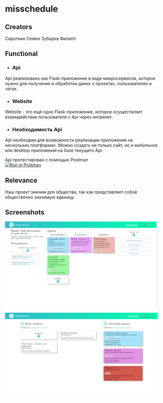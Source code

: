 # misschedule
## Creators
Сироткин Семен
Зубарев Филипп
## Functional
* ### Api
Api реализовано как Flask-приложение в виде микросервисов, которое нужно для получения и обработки
даннх о проектах, пользователях и чатах.
* ### Website
Website - это ещё одно Flask-приложение, которое осуществляет взаимдействие пользователя с Api
через интренет.
* ### Необходимость Api
Api необходим для возможности реализации приложения на нескольких платформах. Можно создать не
только сайт, но и мобильное или desktop приложения на базе текущего Api.

Api протестирован с помощью Postman  
[![Run in Postman](https://run.pstmn.io/button.svg)](https://app.getpostman.com/run-collection/864c009340669d54c1fa)

## Relevance
Наш проект значим для общества, так как представляет собой общественно значимую еденицу.
## Screenshots
![Скриншот один](misschedule/static/img/screenshots/project-main-page-fhd.png "Project-main-page")

![Скриншот один](misschedule/static/img/screenshots/main-page-fhd.png "main-page")